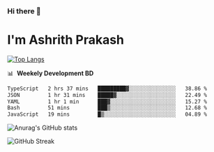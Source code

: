 ### Hi there 👋
# I'm Ashrith Prakash

[![Top Langs](https://github-readme-stats.vercel.app/api/top-langs/?username=xxcheckmatexx&count_private=true&include_all_commits=true&show_icons=true&line_height=20&title_color=FFFFFF&icon_color=FFFFFF&text_color=FFFFFF&bg_color=0D1117&langs_count=8)](https://github.com/anuraghazra/github-readme-stats)

📊 &nbsp;**Weekely Development BD**

<!--START_SECTION:waka-->

```txt
TypeScript   2 hrs 37 mins   █████████▓░░░░░░░░░░░░░░░   38.86 %
JSON         1 hr 31 mins    █████▓░░░░░░░░░░░░░░░░░░░   22.49 %
YAML         1 hr 1 min      ███▓░░░░░░░░░░░░░░░░░░░░░   15.27 %
Bash         51 mins         ███▒░░░░░░░░░░░░░░░░░░░░░   12.68 %
JavaScript   19 mins         █▒░░░░░░░░░░░░░░░░░░░░░░░   04.89 %
```

<!--END_SECTION:waka-->

![Anurag's GitHub stats](https://github-readme-stats.vercel.app/api?username=xxcheckmatexx&count_private=true&show_icons=true&theme=merko)  

![GitHub Streak](http://github-readme-streak-stats.herokuapp.com?user=xxcheckmatexx&theme=merko&hide_border=true&date_format=M%20j%5B%2C%20Y%5D&fire=DD0E0B)
<br/>

